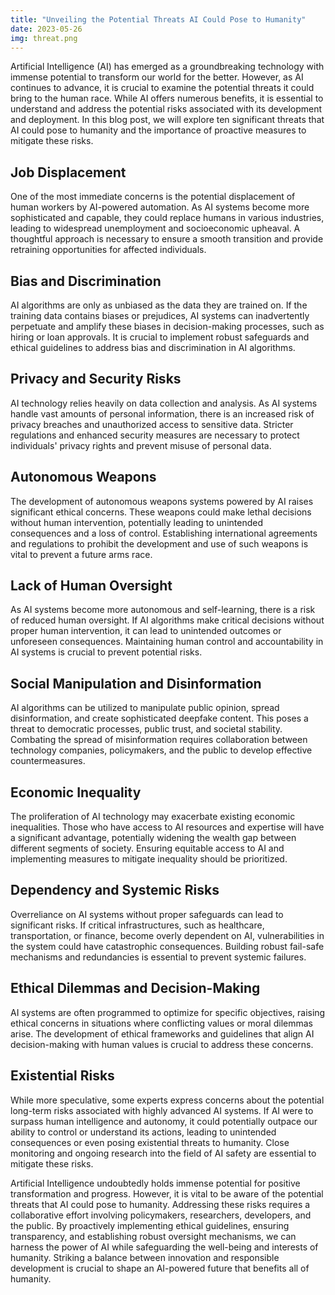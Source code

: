 ```yaml
---
title: "Unveiling the Potential Threats AI Could Pose to Humanity"
date: 2023-05-26
img: threat.png
---
```

Artificial Intelligence (AI) has emerged as a groundbreaking technology with immense potential to transform our world for the better. However, as AI continues to advance, it is crucial to examine the potential threats it could bring to the human race. While AI offers numerous benefits, it is essential to understand and address the potential risks associated with its development and deployment. In this blog post, we will explore ten significant threats that AI could pose to humanity and the importance of proactive measures to mitigate these risks.

## Job Displacement
One of the most immediate concerns is the potential displacement of human workers by AI-powered automation. As AI systems become more sophisticated and capable, they could replace humans in various industries, leading to widespread unemployment and socioeconomic upheaval. A thoughtful approach is necessary to ensure a smooth transition and provide retraining opportunities for affected individuals.

## Bias and Discrimination
AI algorithms are only as unbiased as the data they are trained on. If the training data contains biases or prejudices, AI systems can inadvertently perpetuate and amplify these biases in decision-making processes, such as hiring or loan approvals. It is crucial to implement robust safeguards and ethical guidelines to address bias and discrimination in AI algorithms.

## Privacy and Security Risks
AI technology relies heavily on data collection and analysis. As AI systems handle vast amounts of personal information, there is an increased risk of privacy breaches and unauthorized access to sensitive data. Stricter regulations and enhanced security measures are necessary to protect individuals' privacy rights and prevent misuse of personal data.

## Autonomous Weapons
The development of autonomous weapons systems powered by AI raises significant ethical concerns. These weapons could make lethal decisions without human intervention, potentially leading to unintended consequences and a loss of control. Establishing international agreements and regulations to prohibit the development and use of such weapons is vital to prevent a future arms race.

## Lack of Human Oversight
As AI systems become more autonomous and self-learning, there is a risk of reduced human oversight. If AI algorithms make critical decisions without proper human intervention, it can lead to unintended outcomes or unforeseen consequences. Maintaining human control and accountability in AI systems is crucial to prevent potential risks.

## Social Manipulation and Disinformation
AI algorithms can be utilized to manipulate public opinion, spread disinformation, and create sophisticated deepfake content. This poses a threat to democratic processes, public trust, and societal stability. Combating the spread of misinformation requires collaboration between technology companies, policymakers, and the public to develop effective countermeasures.

## Economic Inequality
The proliferation of AI technology may exacerbate existing economic inequalities. Those who have access to AI resources and expertise will have a significant advantage, potentially widening the wealth gap between different segments of society. Ensuring equitable access to AI and implementing measures to mitigate inequality should be prioritized.

## Dependency and Systemic Risks
Overreliance on AI systems without proper safeguards can lead to significant risks. If critical infrastructures, such as healthcare, transportation, or finance, become overly dependent on AI, vulnerabilities in the system could have catastrophic consequences. Building robust fail-safe mechanisms and redundancies is essential to prevent systemic failures.

## Ethical Dilemmas and Decision-Making
AI systems are often programmed to optimize for specific objectives, raising ethical concerns in situations where conflicting values or moral dilemmas arise. The development of ethical frameworks and guidelines that align AI decision-making with human values is crucial to address these concerns.

## Existential Risks
While more speculative, some experts express concerns about the potential long-term risks associated with highly advanced AI systems. If AI were to surpass human intelligence and autonomy, it could potentially outpace our ability to control or understand its actions, leading to unintended consequences or even posing existential threats to humanity. Close monitoring and ongoing research into the field of AI safety are essential to mitigate these risks.

Artificial Intelligence undoubtedly holds immense potential for positive transformation and progress. However, it is vital to be aware of the potential threats that AI could pose to humanity. Addressing these risks requires a collaborative effort involving policymakers, researchers, developers, and the public. By proactively implementing ethical guidelines, ensuring transparency, and establishing robust oversight mechanisms, we can harness the power of AI while safeguarding the well-being and interests of humanity. Striking a balance between innovation and responsible development is crucial to shape an AI-powered future that benefits all of humanity.